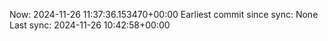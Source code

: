 Now: 2024-11-26 11:37:36.153470+00:00 Earliest commit since sync: None Last sync: 2024-11-26 10:42:58+00:00
